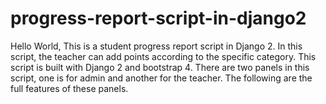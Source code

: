 # progress-report-script-in-django2
Hello World, This is a student progress report script in Django 2. In this script, the teacher can add points according to the specific category. This script is built with Django 2 and bootstrap 4. There are two panels in this script, one is for admin and another for the teacher. The following are the full features of these panels.
